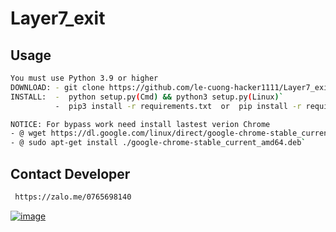 # Layer7_exit

## Usage
```sh
You must use Python 3.9 or higher
DOWNLOAD: - git clone https://github.com/le-cuong-hacker1111/Layer7_exit.git && cd Layer7_exit`
INSTALL:  -  python setup.py(Cmd) && python3 setup.py(Linux)`
          -  pip3 install -r requirements.txt  or  pip install -r requirements.txt`

NOTICE: For bypass work need install lastest verion Chrome
- @ wget https://dl.google.com/linux/direct/google-chrome-stable_current_amd64.deb`
- @ sudo apt-get install ./google-chrome-stable_current_amd64.deb`
```
## Contact Developer
```sh
 https://zalo.me/0765698140
```

[![image](https://www.linkpicture.com/q/tải-xuống-1_3.jpeg)](https://www.linkpicture.com/view.php?img=LPic62b50a5aaa7af1485204915)
